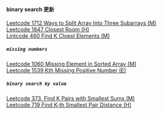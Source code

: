 #### binary search 更新

[Leetcode 1712 Ways to Split Array Into Three Subarrays (M)](https://github.com/zjkang/ds_algorithm/blob/main/python/binary_search/leetcode_1712_ways_to_split_array_into_three_subarrays.py)\
[Leetcode 1847 Closest Room (H)](https://github.com/zjkang/ds_algorithm/blob/main/python/binary_search/leetcode_1847_closest_room.py)\
[Lintcode 460 Find K Cloest Elements (M)](https://github.com/zjkang/ds_algorithm/blob/main/python/binary_search/lintcode_460_find_k_closest_elements.py)

##### `missing numbers`

[Leetcode 1060 Missing Element in Sorted Array (M)](https://github.com/zjkang/ds_algorithm/blob/main/python/binary_search/leetcode_1060_missing_element_in_sorted_array.py)\
[Leetcode 1539 Kth Missing Positive Number (E)](https://github.com/zjkang/ds_algorithm/blob/main/python/binary_search/leetcode_1539_kth_missing_positive_number.py)

##### `binary search by value`

[Leetcode 373. Find K Pairs with Smallest Sums (M)](https://github.com/zjkang/ds_algorithm/blob/main/python/binary_search/leetcode_0373_find_k_pairs_with_smallest_sums.py)\
[Leetcode 719 Find K-th Smallest Pair Distance (H)](https://github.com/zjkang/ds_algorithm/blob/main/python/binary_search/leetcode_0719_find_k-th_smallest_pair_distance.py)
